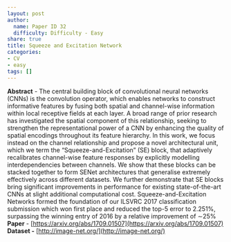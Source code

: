 ```yaml
---
layout: post
author:
  name: Paper ID 32
  difficulty: Difficulty - Easy
share: true
title: Squeeze and Excitation Network
categories:
- CV
- easy
tags: []
---
```

**Abstract** - The central building block of convolutional neural networks (CNNs) is the convolution operator, which enables networks to construct informative features by fusing both spatial and channel-wise information within local receptive fields at each layer. A broad range of prior research has investigated the spatial component of this relationship, seeking to strengthen the representational power of a CNN by enhancing the quality of spatial encodings throughout its feature hierarchy. In this work, we focus instead on the channel relationship and propose a novel architectural unit, which we term the “Squeeze-and-Excitation” (SE) block, that adaptively recalibrates channel-wise feature responses by explicitly modelling interdependencies between channels. We show that these blocks can be stacked together to form SENet architectures that generalise extremely effectively across different datasets. We further demonstrate that SE blocks bring significant improvements in performance for existing state-of-the-art CNNs at slight additional computational cost. Squeeze-and-Excitation Networks formed the foundation of our ILSVRC 2017 classification submission which won first place and reduced the top-5 error to 2.251%, surpassing the winning entry of 2016 by a relative improvement of ∼25%
**Paper** - [https://arxiv.org/abs/1709.01507](https://arxiv.org/abs/1709.01507)
**Dataset -** [http://image-net.org/](http://image-net.org/)
    